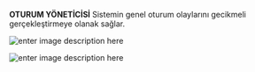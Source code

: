 **OTURUM YÖNETİCİSİ**
Sistemin genel oturum olaylarını gecikmeli gerçekleştirmeye olanak sağlar.

![enter image description here](https://github.com/serdaraltin/Oturum-Yoneticisi/blob/master/Oturum%20Y%C3%B6neticisi/bin/Debug/ScreenShot-1.PNG)

![enter image description here](https://github.com/serdaraltin/Oturum-Yoneticisi/blob/master/Oturum%20Y%C3%B6neticisi/bin/Debug/ScreenShot-2.png)
<!--stackedit_data:
eyJoaXN0b3J5IjpbODA3MzAwMjM2XX0=
-->